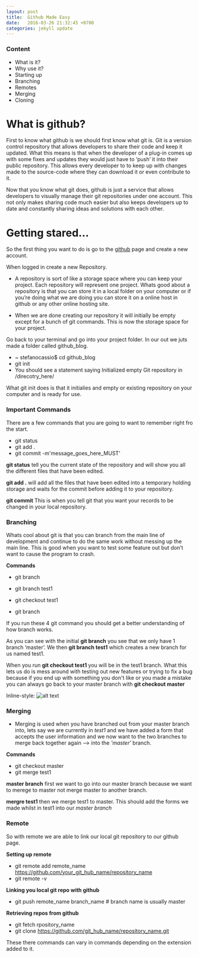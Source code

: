 ```yaml
---
layout: post
title:  Github Made Easy
date:   2016-03-26 21:32:45 +0700
categories: jekyll update
---
```



### Content 
* What is it?
* Why use it?
* Starting up
* Branching
* Remotes 
* Merging
* Cloning



# What is github?

First to know what github is we should first know what git is. Git is a version control repository that allows developers to share their code and keep it updated. What this means is that when the developer of a plug-in comes up with some fixes and updates they would just have to ‘push’ it into their public repository. This allows every developer to to keep up with changes made to the source-code where they can download it or even contribute to it. 


Now that you know what git does, github is just a service that allows developers to visually manage their git repositories under one account. This not only makes sharing code much easier but also keeps developers up to date and constantly sharing ideas and solutions with each other. 

 
# Getting stared…

So the first thing you want to do is go to the [github][git-hub] page and create a new account. 

When logged in create a new Repository. 

* A repository is sort of like a storage space where you can keep your project. Each repository will represent one project. Whats good about a repository is that you can store it in a local folder on your computer or if you’re doing what we are doing you can store it on a online host in github or any other online hosting site.


* When we are done creating our repository it will initially be empty except for a bunch of git commands. This is now the storage space for your project.

Go back to your terminal and go into your project folder. In our out we juts made a folder called github_blog. 

* ~ stefanocassio$ cd github_blog
* git init
* You should see a statement saying Initialized empty Git repository in /direcotry_here/

What git init does is that it initialies and empty or existing repository on your computer and is ready for use. 

### Important Commands 
There are a few commands that you are going to want to remember right fro the start.

* git status 
* git add .
* git commit -m'message_goes_here_MUST'

**git status** tell you the current state of the repository and will show you all the different files that have been edited. 

**git add .** will add all the files that have been edited into a temporary holding storage and waits for the commit before adding it to your repository.

**git commit** This is when you tell git that you want your records to be changed in your local repository. 



### Branching 
Whats cool about git is that you can branch from the main line of development and continue to do the same work without messing up the main line. This is good when you want to test some feature out but don’t want to cause the program to crash.

**Commands**

* git branch 
* git branch test1
* git checkout test1

* git branch

If you run these 4 git command you should get a better understanding of how branch works.

As you can see with the initial **git branch** you see that we only have 1 branch ‘master’. We then **git branch test1** which creates a new branch for us named test1.

When you run **git checkout test1** you will be in the test1 branch. What this lets us do is mess around with testing out new features or trying to fix a bug because if you end up with something you don't like or you made a mistake you can always go back to your master branch with **git checkout master**

Inline-style: 
![alt text](http://i.stack.imgur.com/MgaV9.png "Logo Title Text 1")

### Merging

* Merging is used when you have branched out from your master branch into, lets say we are currently in *test1* and we have added a form that accepts the user information and we now want to the two branches to merge back together again --> into the *'master'* branch.

**Commands**

* git checkout master
* git merge test1  

**master branch** first we want to go into our master branch because we want to merege to master not merge master to another branch.

**mergre test1** then we merge test1 to master. This should add the forms we made whilst in test1 into our *master branch*


### Remote 

So with remote we are able to link our local git repository to our github page.

**Setting up remote**

* git remote add remote_name https://github.com/your_git_hub_name/repository_name
* git remote -v

**Linking you local git repo with github**

* git push remote_name branch_name # branch name is usually master

**Retrieving repos from github**

* git fetch rpository_name
* git clone https://github.com/git_hub_name/repository_name.git




These there commands can vary in commands depending on the extension added to it. 



[git-hub]: https://github.com/
[img-add-commit]: http://i.stack.imgur.com/MgaV9.png
